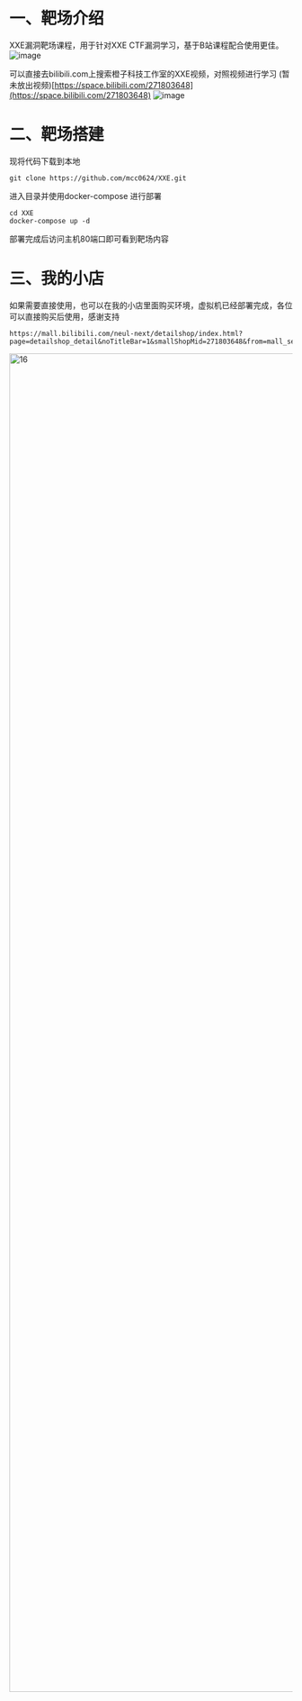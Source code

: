 # 一、靶场介绍
XXE漏洞靶场课程，用于针对XXE CTF漏洞学习，基于B站课程配合使用更佳。
![image](https://github.com/mcc0624/XXE/assets/51926380/80fdd483-d509-4676-b2ac-7e41bef10957)


可以直接去bilibili.com上搜索橙子科技工作室的XXE视频，对照视频进行学习 (暂未放出视频)[https://space.bilibili.com/271803648](https://space.bilibili.com/271803648)
![image](https://github.com/mcc0624/XXE/assets/51926380/3c701a4f-687e-4950-99b1-43a5e51075ec)


# 二、靶场搭建

现将代码下载到本地
```
git clone https://github.com/mcc0624/XXE.git
```

进入目录并使用docker-compose 进行部署

```
cd XXE
docker-compose up -d 
```

部署完成后访问主机80端口即可看到靶场内容

# 三、我的小店

如果需要直接使用，也可以在我的小店里面购买环境，虚拟机已经部署完成，各位可以直接购买后使用，感谢支持
```
https://mall.bilibili.com/neul-next/detailshop/index.html?page=detailshop_detail&noTitleBar=1&smallShopMid=271803648&from=mall_search_mall
```
<img width="1440" height="2377" alt="16" src="https://github.com/user-attachments/assets/b152ffcf-b5f7-43c8-b54d-282897a917b1" />

